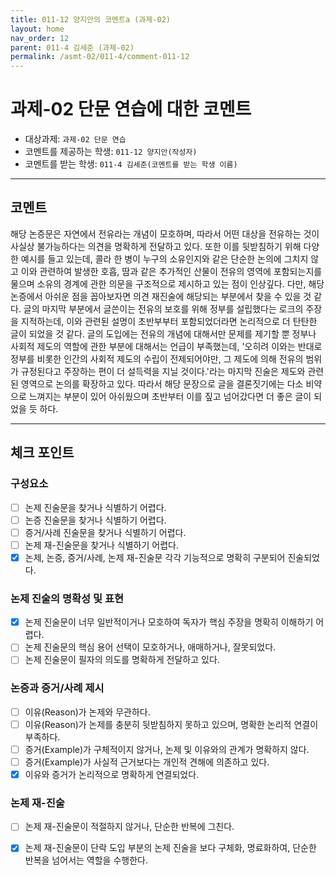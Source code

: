 ```yaml
---
title: 011-12 양지안의 코멘트a (과제-02) 
layout: home
nav_order: 12
parent: 011-4 김세준 (과제-02)
permalink: /asmt-02/011-4/comment-011-12
---
```


# 과제-02 단문 연습에 대한 코멘트

- 대상과제: `과제-02 단문 연습`
- 코멘트를 제공하는 학생: `011-12 양지안(작성자)` 
- 코멘트를 받는 학생: `011-4 김세준(코멘트를 받는 학생 이름)` 

---

## 코멘트

해당 논증문은 자연에서 전유라는 개념이 모호하며, 따라서 어떤 대상을 전유하는 것이 사실상 불가능하다는 의견을 명확하게 전달하고 있다. 또한 이를 뒷받침하기 위해 다양한 예시를 들고 있는데, 콜라 한 병이 누구의 소유인지와 같은 단순한 논의에 그치지 않고 이와 관련하여 발생한 호흡, 땀과 같은 추가적인 산물이 전유의 영역에 포함되는지를 물으며 소유의 경계에 관한 의문을 구조적으로 제시하고 있는 점이 인상깊다. 다만, 해당 논증에서 아쉬운 점을 꼽아보자면 의견 재진술에 해당되는 부분에서 찾을 수 있을 것 같다. 글의 마지막 부분에서 글쓴이는 전유의 보호를 위해 정부를 설립했다는 로크의 주장을 지적하는데, 이와 관련된 설명이 초반부부터 포함되었더라면 논리적으로 더 탄탄한 글이 되었을 것 같다. 글의 도입에는 전유의 개념에 대해서만 문제를 제기할 뿐 정부나 사회적 제도의 역할에 관한 부분에 대해서는 언급이 부족했는데, '오히려 이와는 반대로 정부를 비롯한 인간의 사회적 제도의 수립이 전제되어야만, 그 제도에 의해 전유의 범위가 규정된다고 주장하는 편이 더 설득력을 지닐 것이다.'라는 마지막 진술은 제도와 관련된 영역으로 논의를 확장하고 있다. 따라서 해당 문장으로 글을 결론짓기에는 다소 비약으로 느껴지는 부분이 있어 아쉬웠으며 초반부터 이를 짚고 넘어갔다면 더 좋은 글이 되었을 듯 하다. 

---

## 체크 포인트

### **구성요소**
- [ ] 논제 진술문을 찾거나 식별하기 어렵다.
- [ ] 논증 진술문을 찾거나 식별하기 어렵다.
- [ ] 증거/사례 진술문을 찾거나 식별하기 어렵다.
- [ ] 논제 재-진술문을 찾거나 식별하기 어렵다.
- [x] 논제, 논증, 증거/사례, 논제 재-진술문 각각 기능적으로 명확히 구분되어 진술되었다.

### **논제 진술의 명확성 및 표현**  
- [x] 논제 진술문이 너무 일반적이거나 모호하여 독자가 핵심 주장을 명확히 이해하기 어렵다.  
- [ ] 논제 진술문의 핵심 용어 선택이 모호하거나, 애매하거나, 잘못되었다.  
- [ ] 논제 진술문이 필자의 의도를 명확하게 전달하고 있다.  

### **논증과 증거/사례 제시**  
- [ ] 이유(Reason)가 논제와 무관하다.
- [ ] 이유(Reason)가 논제를 충분히 뒷받침하지 못하고 있으며, 명확한 논리적 연결이 부족하다.  
- [ ] 증거(Example)가 구체적이지 않거나, 논제 및 이유와의 관계가 명확하지 않다. 
- [ ] 증거(Example)가 사실적 근거보다는 개인적 견해에 의존하고 있다.  
- [x] 이유와 증거가 논리적으로 명확하게 연결되었다.  

### **논제 재-진술**  
- [ ] 논제 재-진술문이 적절하지 않거나, 단순한 반복에 그친다.   
- [x] 논제 재-진술문이 단락 도입 부분의 논제 진술을 보다 구체화, 명료화하여, 단순한 반복을 넘어서는 역할을 수행한다.  

